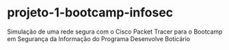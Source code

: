 # projeto-1-bootcamp-infosec
Simulação de uma rede segura com o Cisco Packet Tracer para o Bootcamp em Segurança da Informação do Programa Desenvolve Boticário
